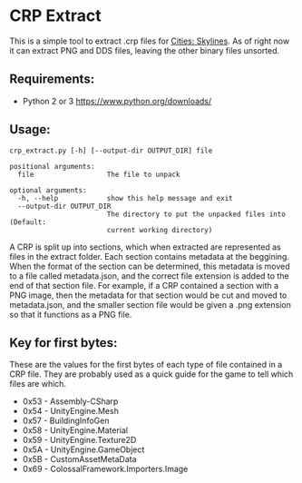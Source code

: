 # CRP Extract
This is a simple tool to extract .crp files for [Cities: Skylines](https://store.steampowered.com/app/255710).
As of right now it can extract PNG and DDS files, leaving the other binary files unsorted.

## Requirements:
 * Python 2 or 3 https://www.python.org/downloads/

## Usage:
```
crp_extract.py [-h] [--output-dir OUTPUT_DIR] file

positional arguments:
  file                  The file to unpack

optional arguments:
  -h, --help            show this help message and exit
  --output-dir OUTPUT_DIR
                        The directory to put the unpacked files into (Default:
                        current working directory)
```

A CRP is split up into sections, which when extracted are represented as files in the extract folder.
Each section contains metadata at the beggining.
When the format of the section can be determined, this metadata is moved to a file called metadata.json, and the correct file extension is added to the end of that section file.
For example, if a CRP contained a section with a PNG image, then the metadata for that section would be cut and moved to metadata.json, and the smaller section file would be given a .png extension so that it functions as a PNG file.

## Key for first bytes:
These are the values for the first bytes of each type of file contained in a CRP file. They are probably used as a quick guide for the game to tell which files are which.
 * 0x53 - Assembly-CSharp
 * 0x54 - UnityEngine.Mesh
 * 0x57 - BuildingInfoGen
 * 0x58 - UnityEngine.Material
 * 0x59 - UnityEngine.Texture2D
 * 0x5A - UnityEngine.GameObject
 * 0x5B - CustomAssetMetaData
 * 0x69 - ColossalFramework.Importers.Image
